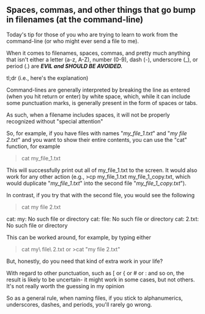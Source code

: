 ## Spaces, commas, and other things that go bump in filenames (at the command-line)
Today's tip for those of you who are trying to learn to work from the command-line (or who might ever send a file to me).

When it comes to filenames, spaces, commas, and pretty much anything that isn't either a letter (a-z, A-Z), number (0-9), dash (-), underscore (_), or period (.) are ***EVIL and SHOULD BE AVOIDED.***

tl;dr (i.e., here's the explanation)

Command-lines are generally interpreted by breaking the line as entered (when you hit return or enter) by white space, which, while it can include some punctuation marks, is generally present in the form of spaces or tabs.

As such, when a filename includes spaces, it will not be properly recognized without "special attention"

So, for example, if you have files with names "*my_file_1.txt*" and "*my file 2.txt*" and you want to show their entire contents, you can use the "cat" function, for example

>cat my_file_1.txt

This will successfully print out all of my_file_1.txt to the screen. It would also work for any other action (e.g., >cp my_file_1.txt my_file_1_copy.txt, which would duplicate "*my_file_1.txt*" into the second file "*my_file_1_copy.txt*").

In contrast, if you try that with the second file, you would see the following

>cat my file 2.txt

cat: my: No such file or directory
cat: file: No such file or directory
cat: 2.txt: No such file or directory

This can be worked around, for example, by typing either

>cat my\ file\ 2.txt or >cat "my file 2.txt"

But, honestly, do you need that kind of extra work in your life?

With regard to other punctuation, such as [ or { or # or : and so on, the result is likely to be uncertain- it might work in some cases, but not others. It's not really worth the guessing in my opinion

So as a general rule, when naming files, if you stick to alphanumerics, underscores, dashes, and periods, you'll rarely go wrong.
